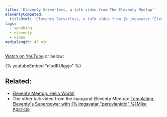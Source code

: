 ```yaml
---
title: 'Eleventy Serverless, a talk video from The Eleventy Meetup'
eleventyComputed:
  titleHtml: 'Eleventy Serverless, a talk video from {% imgavatar "EleventyMeetup", "z-avatar-eq" %}The Eleventy Meetup'
tags:
  - speaking
  - eleventy
  - video
medialength: 43 min
---
```

[Watch on YouTube](https://www.youtube.com/watch?v=nlbdRUIgyjo) or below:

{% youtubeEmbed "nlbdRUIgyjo" %}

## Related:

* [Eleventy Meetup: Hello World!](https://11tymeetup.dev/events/hello-world/)
* The other talk video from the inaugural Eleventy Meetup: [Templating: Eleventy's Superpower with {% imgavatar "peruvianidol" %}Mike Aparicio](https://www.youtube.com/watch?v=rZyNBd1WgVM)
